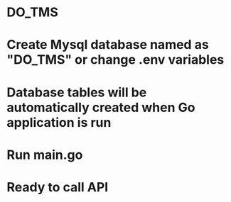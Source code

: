 # DO_TMS

# Create Mysql database named as "DO_TMS" or change .env variables
# Database tables will be automatically created when Go application is run
# Run main.go
# Ready to call API